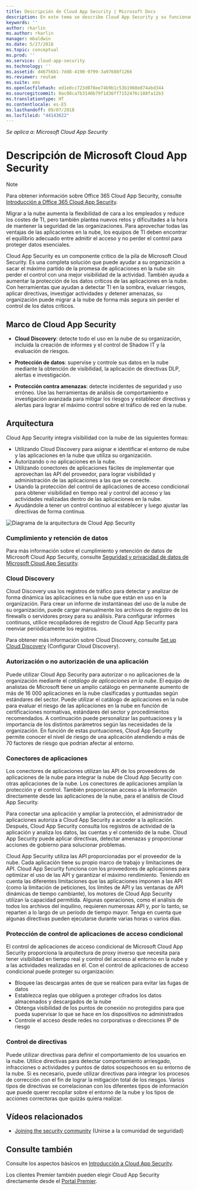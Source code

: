 ```yaml
---
title: Descripción de Cloud App Security | Microsoft Docs
description: En este tema se describe Cloud App Security y su funcionamiento.
keywords: ''
author: rkarlin
ms.author: rkarlin
manager: mbaldwin
ms.date: 5/27/2018
ms.topic: conceptual
ms.prod: ''
ms.service: cloud-app-security
ms.technology: ''
ms.assetid: d46756b1-7dd8-4190-9799-3a97688f1266
ms.reviewer: reutam
ms.suite: ems
ms.openlocfilehash: ed1e0cc723d078ee74b9b1c53b1960e874abd344
ms.sourcegitcommit: 0ac08ca7b3140b79f1d36ff7152476c188fa12b3
ms.translationtype: HT
ms.contentlocale: es-ES
ms.lasthandoff: 09/07/2018
ms.locfileid: "44143622"
---
```

*Se aplica a: Microsoft Cloud App Security*


# <a name="what-is-microsoft-cloud-app-security"></a>Descripción de Microsoft Cloud App Security

> [!NOTE]
> Para obtener información sobre Office 365 Cloud App Security, consulte [Introducción a Office 365 Cloud App Security](https://support.office.com/article/Get-started-with-Advanced-Management-Security-d9ee4d67-f2b3-42b4-9c9e-c4529904990a).

Migrar a la nube aumenta la flexibilidad de cara a los empleados y reduce los costes de TI, pero también plantea nuevos retos y dificultades a la hora de mantener la seguridad de las organizaciones. Para aprovechar todas las ventajas de las aplicaciones en la nube, los equipos de TI deben encontrar el equilibrio adecuado entre admitir el acceso y no perder el control para proteger datos esenciales.  

Cloud App Security es un componente crítico de la pila de Microsoft Cloud Security. Es una completa solución que puede ayudar a su organización a sacar el máximo partido de la promesa de aplicaciones en la nube sin perder el control con una mejor visibilidad de la actividad. También ayuda a aumentar la protección de los datos críticos de las aplicaciones en la nube. Con herramientas que ayudan a detectar TI en la sombra, evaluar riesgos, aplicar directivas, investigar actividades y detener amenazas, su organización puede migrar a la nube de forma más segura sin perder el control de los datos críticos. 

## <a name="the-cloud-app-security-framework"></a>Marco de Cloud App Security  

- **Cloud Discovery**: detecte todo el uso en la nube de su organización, incluida la creación de informes y el control de Shadow IT y la evaluación de riesgos.
    
- **Protección de datos**: supervise y controle sus datos en la nube mediante la obtención de visibilidad, la aplicación de directivas DLP, alertas e investigación. 
    
- **Protección contra amenazas**: detecte incidentes de seguridad y uso erróneo. Use las herramientas de análisis de comportamiento e investigación avanzada para mitigar los riesgos y establecer directivas y alertas para lograr el máximo control sobre el tráfico de red en la nube.

## <a name="architecture"></a>Arquitectura  

Cloud App Security integra visibilidad con la nube de las siguientes formas:  

-   Utilizando Cloud Discovery para asignar e identificar el entorno de nube y las aplicaciones en la nube que utiliza su organización.
-   Autorizando o no aplicaciones en la nube.  
-   Utilizando conectores de aplicaciones fáciles de implementar que aprovechan las API del proveedor, para lograr visibilidad y administración de las aplicaciones a las que se conecte.  
-   Usando la protección del control de aplicaciones de acceso condicional para obtener visibilidad en tiempo real y control del acceso y las actividades realizadas dentro de las aplicaciones en la nube.
-   Ayudándole a tener un control continuo al establecer y luego ajustar las directivas de forma continua.  

![Diagrama de la arquitectura de Cloud App Security](./media/proxy-architecture.png)  

### <a name="data-retention--compliance"></a>Cumplimiento y retención de datos
Para más información sobre el cumplimiento y retención de datos de Microsoft Cloud App Security, consulte [Seguridad y privacidad de datos de Microsoft Cloud App Security](cas-compliance-trust.md).

### <a name="cloud-discovery"></a>Cloud Discovery  

Cloud Discovery usa los registros de tráfico para detectar y analizar de forma dinámica las aplicaciones en la nube que están en uso en la organización. Para crear un informe de instantáneas del uso de la nube de su organización, puede cargar manualmente los archivos de registro de los firewalls o servidores proxy para su análisis. Para configurar informes continuos, utilice recopiladores de registro de Cloud App Security para reenviar periódicamente los registros.  

Para obtener más información sobre Cloud Discovery, consulte [Set up Cloud Discovery](set-up-cloud-discovery.md) (Configurar Cloud Discovery).

### <a name="sanctioning-and-unsanctioning-an-app"></a>Autorización o no autorización de una aplicación  

Puede utilizar Cloud App Security para autorizar o no aplicaciones de la organización mediante el *catálogo de aplicaciones en la nube*. El equipo de analistas de Microsoft tiene un amplio catálogo en permanente aumento de más de 16 000 aplicaciones en la nube clasificadas y puntuadas según estándares del sector. Puede utilizar el catálogo de aplicaciones en la nube para evaluar el riesgo de las aplicaciones en la nube en función de certificaciones normativas, estándares del sector y procedimientos recomendados. A continuación puede personalizar las puntuaciones y la importancia de los distintos parámetros según las necesidades de la organización. En función de estas puntuaciones, Cloud App Security permite conocer el nivel de riesgo de una aplicación atendiendo a más de 70 factores de riesgo que podrían afectar al entorno.  

### <a name="app-connectors"></a>Conectores de aplicaciones  
Los conectores de aplicaciones utilizan las API de los proveedores de aplicaciones de la nube para integrar la nube de Cloud App Security con otras aplicaciones de la nube. Los conectores de aplicaciones amplían la protección y el control. También proporcionan acceso a la información directamente desde las aplicaciones de la nube, para el análisis de Cloud App Security.  

Para conectar una aplicación y ampliar la protección, el administrador de aplicaciones autoriza a Cloud App Security a acceder a la aplicación. Después, Cloud App Security consulta los registros de actividad de la aplicación y analiza los datos, las cuentas y el contenido de la nube. Cloud App Security puede aplicar directivas, detectar amenazas y proporcionar acciones de gobierno para solucionar problemas.  

Cloud App Security utiliza las API proporcionadas por el proveedor de la nube. Cada aplicación tiene su propio marco de trabajo y limitaciones de API. Cloud App Security funciona con los proveedores de aplicaciones para optimizar el uso de las API y garantizar el máximo rendimiento. Teniendo en cuenta las diferentes limitaciones que las aplicaciones imponen a las API (como la limitación de peticiones, los límites de API y las ventanas de API dinámicas de tiempo cambiante), los motores de Cloud App Security utilizan la capacidad permitida. Algunas operaciones, como el análisis de todos los archivos del inquilino, requieren numerosas API y, por lo tanto, se reparten a lo largo de un período de tiempo mayor. Tenga en cuenta que algunas directivas pueden ejecutarse durante varias horas o varios días.  

### <a name="conditional-access-app-control-protection"></a>Protección de control de aplicaciones de acceso condicional
El control de aplicaciones de acceso condicional de Microsoft Cloud App Security proporciona la arquitectura de proxy inverso que necesita para tener visibilidad en tiempo real y control del acceso al entorno en la nube y a las actividades realizadas en él. Con el control de aplicaciones de acceso condicional puede proteger su organización: 
-   Bloquee las descargas antes de que se realicen para evitar las fugas de datos
-   Establezca reglas que obliguen a proteger cifrados los datos almacenados y descargados de la nube
-   Obtenga visibilidad de los puntos de conexión no protegidos para que pueda supervisar lo que se hace en los dispositivos no administrados
-   Controle el acceso desde redes no corporativas o direcciones IP de riesgo

### <a name="policy-control"></a>Control de directivas  

Puede utilizar directivas para definir el comportamiento de los usuarios en la nube. Utilice directivas para detectar comportamiento arriesgado, infracciones o actividades y puntos de datos sospechosos en su entorno de la nube. Si es necesario, puede utilizar directivas para integrar los procesos de corrección con el fin de lograr la mitigación total de los riesgos. Varios tipos de directivas se correlacionan con los diferentes tipos de información que puede querer recopilar sobre el entorno de la nube y los tipos de acciones correctoras que quizás quiera realizar.  

## <a name="related-videos"></a>Vídeos relacionados
- [Joining the security community](https://channel9.msdn.com/Shows/Microsoft-Security/Join-the-Security-Community) (Unirse a la comunidad de seguridad)

## <a name="see-also"></a>Consulte también  

Consulte los aspectos básicos en [Introducción a Cloud App Security](getting-started-with-cloud-app-security.md).    

Los clientes Premier también pueden elegir Cloud App Security directamente desde el [Portal Premier](https://premier.microsoft.com/).   